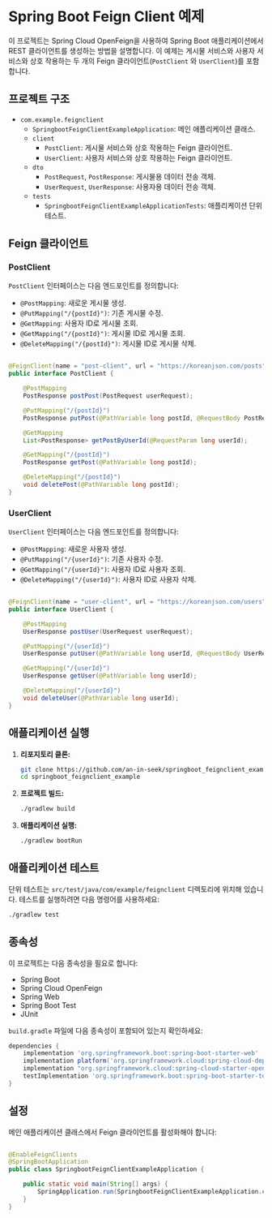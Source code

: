 # Spring Boot Feign Client 예제

이 프로젝트는 Spring Cloud OpenFeign을 사용하여 Spring Boot 애플리케이션에서 REST 클라이언트를 생성하는 방법을 설명합니다. 이 예제는 게시물 서비스와 사용자 서비스와 상호 작용하는 두 개의 Feign 클라이언트(`PostClient`
와 `UserClient`)를 포함합니다.

## 프로젝트 구조

- `com.example.feignclient`
    - `SpringbootFeignClientExampleApplication`: 메인 애플리케이션 클래스.
    - `client`
        - `PostClient`: 게시물 서비스와 상호 작용하는 Feign 클라이언트.
        - `UserClient`: 사용자 서비스와 상호 작용하는 Feign 클라이언트.
    - `dto`
        - `PostRequest`, `PostResponse`: 게시물용 데이터 전송 객체.
        - `UserRequest`, `UserResponse`: 사용자용 데이터 전송 객체.
    - `tests`
        - `SpringbootFeignClientExampleApplicationTests`: 애플리케이션 단위 테스트.

## Feign 클라이언트

### PostClient

`PostClient` 인터페이스는 다음 엔드포인트를 정의합니다:

- `@PostMapping`: 새로운 게시물 생성.
- `@PutMapping("/{postId}")`: 기존 게시물 수정.
- `@GetMapping`: 사용자 ID로 게시물 조회.
- `@GetMapping("/{postId}")`: 게시물 ID로 게시물 조회.
- `@DeleteMapping("/{postId}")`: 게시물 ID로 게시물 삭제.

```java

@FeignClient(name = "post-client", url = "https://koreanjson.com/posts")
public interface PostClient {

    @PostMapping
    PostResponse postPost(PostRequest userRequest);

    @PutMapping("/{postId}")
    PostResponse putPost(@PathVariable long postId, @RequestBody PostRequest userRequest);

    @GetMapping
    List<PostResponse> getPostByUserId(@RequestParam long userId);

    @GetMapping("/{postId}")
    PostResponse getPost(@PathVariable long postId);

    @DeleteMapping("/{postId}")
    void deletePost(@PathVariable long postId);
}
```

### UserClient

`UserClient` 인터페이스는 다음 엔드포인트를 정의합니다:

- `@PostMapping`: 새로운 사용자 생성.
- `@PutMapping("/{userId}")`: 기존 사용자 수정.
- `@GetMapping("/{userId}")`: 사용자 ID로 사용자 조회.
- `@DeleteMapping("/{userId}")`: 사용자 ID로 사용자 삭제.

```java

@FeignClient(name = "user-client", url = "https://koreanjson.com/users")
public interface UserClient {

    @PostMapping
    UserResponse postUser(UserRequest userRequest);

    @PutMapping("/{userId}")
    UserResponse putUser(@PathVariable long userId, @RequestBody UserRequest userRequest);

    @GetMapping("/{userId}")
    UserResponse getUser(@PathVariable long userId);

    @DeleteMapping("/{userId}")
    void deleteUser(@PathVariable long userId);
}
```

## 애플리케이션 실행

1. **리포지토리 클론:**
   ```sh
   git clone https://github.com/an-in-seek/springboot_feignclient_example.git
   cd springboot_feignclient_example
   ```

2. **프로젝트 빌드:**
   ```sh
   ./gradlew build
   ```

3. **애플리케이션 실행:**
   ```sh
   ./gradlew bootRun
   ```

## 애플리케이션 테스트

단위 테스트는 `src/test/java/com/example/feignclient` 디렉토리에 위치해 있습니다. 테스트를 실행하려면 다음 명령어를 사용하세요:

```sh
./gradlew test
```

## 종속성

이 프로젝트는 다음 종속성을 필요로 합니다:

- Spring Boot
- Spring Cloud OpenFeign
- Spring Web
- Spring Boot Test
- JUnit

`build.gradle` 파일에 다음 종속성이 포함되어 있는지 확인하세요:

```groovy
dependencies {
    implementation 'org.springframework.boot:spring-boot-starter-web'
    implementation platform('org.springframework.cloud:spring-cloud-dependencies:2023.0.2')
    implementation "org.springframework.cloud:spring-cloud-starter-openfeign"
    testImplementation 'org.springframework.boot:spring-boot-starter-test'
}
```

## 설정

메인 애플리케이션 클래스에서 Feign 클라이언트를 활성화해야 합니다:

```java

@EnableFeignClients
@SpringBootApplication
public class SpringbootFeignClientExampleApplication {

    public static void main(String[] args) {
        SpringApplication.run(SpringbootFeignClientExampleApplication.class, args);
    }
}
```